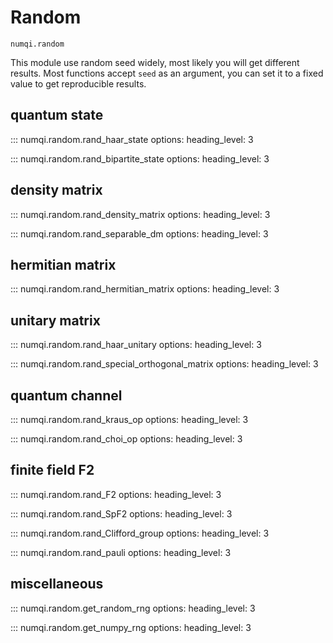 # Random

`numqi.random`

This module use random seed widely, most likely you will get different results. Most functions accept `seed` as an argument, you can set it to a fixed value to get reproducible results.

## quantum state

::: numqi.random.rand_haar_state
    options:
      heading_level: 3

::: numqi.random.rand_bipartite_state
    options:
      heading_level: 3

## density matrix

::: numqi.random.rand_density_matrix
    options:
      heading_level: 3

::: numqi.random.rand_separable_dm
    options:
      heading_level: 3

## hermitian matrix

::: numqi.random.rand_hermitian_matrix
    options:
      heading_level: 3

## unitary matrix

::: numqi.random.rand_haar_unitary
    options:
      heading_level: 3

::: numqi.random.rand_special_orthogonal_matrix
    options:
      heading_level: 3

## quantum channel

::: numqi.random.rand_kraus_op
    options:
      heading_level: 3

::: numqi.random.rand_choi_op
    options:
      heading_level: 3

## finite field F2

::: numqi.random.rand_F2
    options:
      heading_level: 3

::: numqi.random.rand_SpF2
    options:
      heading_level: 3

::: numqi.random.rand_Clifford_group
    options:
      heading_level: 3

::: numqi.random.rand_pauli
    options:
      heading_level: 3

## miscellaneous

::: numqi.random.get_random_rng
    options:
      heading_level: 3

::: numqi.random.get_numpy_rng
    options:
      heading_level: 3

